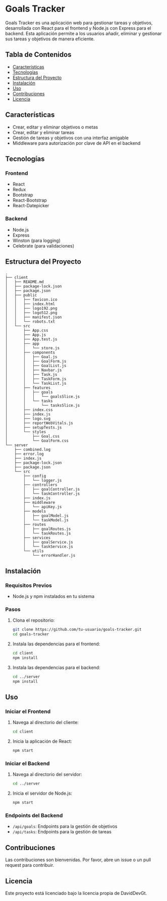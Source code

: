 # Goals Tracker

Goals Tracker es una aplicación web para gestionar tareas y objetivos, desarrollada con React para el frontend y Node.js con Express para el backend. Esta aplicación permite a los usuarios añadir, eliminar y gestionar sus tareas y objetivos de manera eficiente.

## Tabla de Contenidos

- [Características](#características)
- [Tecnologías](#tecnologías)
- [Estructura del Proyecto](#estructura-del-proyecto)
- [Instalación](#instalación)
- [Uso](#uso)
- [Contribuciones](#contribuciones)
- [Licencia](#licencia)

## Características

- Crear, editar y eliminar objetivos o metas
- Crear, editar y eliminar tareas
- Gestión de tareas y objetivos con una interfaz amigable
- Middleware para autorización por clave de API en el backend

## Tecnologías

### Frontend

- React
- Redux
- Bootstrap
- React-Bootstrap
- React-Datepicker

### Backend

- Node.js
- Express
- Winston (para logging)
- Celebrate (para validaciones)

## Estructura del Proyecto

```plaintext
.
├── client
│   ├── README.md
│   ├── package-lock.json
│   ├── package.json
│   ├── public
│   │   ├── favicon.ico
│   │   ├── index.html
│   │   ├── logo192.png
│   │   ├── logo512.png
│   │   ├── manifest.json
│   │   └── robots.txt
│   └── src
│       ├── App.css
│       ├── App.js
│       ├── App.test.js
│       ├── app
│       │   └── store.js
│       ├── components
│       │   ├── Goal.js
│       │   ├── GoalForm.js
│       │   ├── GoalList.js
│       │   ├── Navbar.js
│       │   ├── Task.js
│       │   ├── TaskForm.js
│       │   └── TaskList.js
│       ├── features
│       │   ├── goals
│       │   │   └── goalsSlice.js
│       │   └── tasks
│       │       └── tasksSlice.js
│       ├── index.css
│       ├── index.js
│       ├── logo.svg
│       ├── reportWebVitals.js
│       ├── setupTests.js
│       └── styles
│           ├── Goal.css
│           └── GoalForm.css
└── server
    ├── combined.log
    ├── error.log
    ├── index.js
    ├── package-lock.json
    ├── package.json
    └── src
        ├── config
        │   └── logger.js
        ├── controllers
        │   ├── goalController.js
        │   └── taskController.js
        ├── index.js
        ├── middleware
        │   └── apiKey.js
        ├── models
        │   ├── goalModel.js
        │   └── taskModel.js
        ├── routes
        │   ├── goalRoutes.js
        │   └── taskRoutes.js
        ├── services
        │   ├── goalService.js
        │   └── taskService.js
        └── utils
            └── errorHandler.js
```

## Instalación

### Requisitos Previos

- Node.js y npm instalados en tu sistema

### Pasos

1. Clona el repositorio:
   ```bash
   git clone https://github.com/tu-usuario/goals-tracker.git
   cd goals-tracker
   ```

2. Instala las dependencias para el frontend:
   ```bash
   cd client
   npm install
   ```

3. Instala las dependencias para el backend:
   ```bash
   cd ../server
   npm install
   ```

## Uso

### Iniciar el Frontend

1. Navega al directorio del cliente:
   ```bash
   cd client
   ```

2. Inicia la aplicación de React:
   ```bash
   npm start
   ```

### Iniciar el Backend

1. Navega al directorio del servidor:
   ```bash
   cd ../server
   ```

2. Inicia el servidor de Node.js:
   ```bash
   npm start
   ```

### Endpoints del Backend

- `/api/goals`: Endpoints para la gestión de objetivos
- `/api/tasks`: Endpoints para la gestión de tareas

## Contribuciones

Las contribuciones son bienvenidas. Por favor, abre un issue o un pull request para contribuir.

## Licencia

Este proyecto está licenciado bajo la licencia propia de DavidDevGt.
